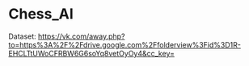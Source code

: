 # Chess_AI

Dataset: https://vk.com/away.php?to=https%3A%2F%2Fdrive.google.com%2Ffolderview%3Fid%3D1R-EHCLTtUWoCFRBW6G6soYq8vetOyOy4&cc_key=
